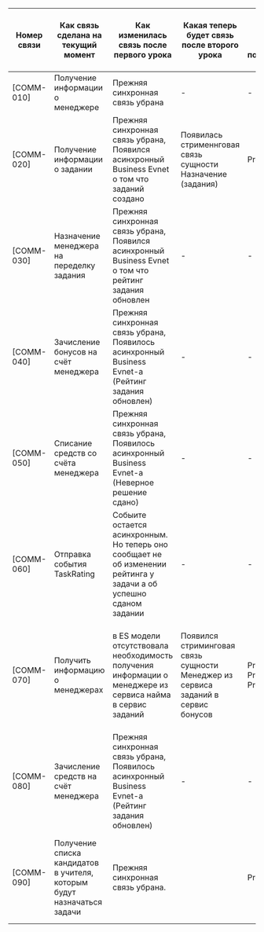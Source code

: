 | Номер связи | Как связь сделана на текущий момент                                     | Как изменилась связь после первого урока                                                                           | Какая теперь будет связь после второго урока                                      | Номера проблем бизнеса, которые потенциально решатся | Почему связь необходимо изменить                                                                                |
|-------------|-------------------------------------------------------------------------|--------------------------------------------------------------------------------------------------------------------|-----------------------------------------------------------------------------------|------------------------------------------------------|-----------------------------------------------------------------------------------------------------------------|
| [COMM-010]  | Получение информации о менеджере                                        | Прежняя синхронная связь убрана                                                                                    | -                                                                                 | -                                                    |                                                                                                                 |
| [COMM-020]  | Получение информации о задании                                          | Прежняя синхронная связь убрана, Появился асинхронный Business Evnet о том что заданий создано                     | Появилась стрименнговая связь сущности Назначение (задания)                       | Problem-080                                          | Потому, что с точки зрения концептуальной модели есть связь между назначением задания и учителем (кандидатом)   |
| [COMM-030]  | Назначение менеджера на переделку задания                               | Прежняя синхронная связь убрана, Появился асинхронный Business Evnet о том что рейтинг задания обновлен            | -                                                                                 | -                                                    |                                                                                                                 |
| [COMM-040]  | Зачисление бонусов на счёт менеджера                                    | Прежняя синхронная связь убрана, Появилось асинхронный Business Evnet-а (Рейтинг задания обновлен)                 | -                                                                                 | -                                                    |                                                                                                                 |
| [COMM-050]  | Списание средств со счёта менеджера                                     | Прежняя синхронная связь убрана, Появилось асинхронный Business Evnet-а (Неверное решение сдано)                   | -                                                                                 | -                                                    |                                                                                                                 |
| [COMM-060]  | Отправка события TaskRating                                             | Собыите остается асинхронным. Но теперь оно сообщает не об изменении рейтинга у задачи а об успешно сданом задании | -                                                                                 | -                                                    |                                                                                                                 |
| [COMM-070]  | Получить информацию о менеджерах                                        | в ES модели отсутствовала необходимость получения информации о менеджере из сервиса найма в сервис заданий         | Появился стриминговая связь сущности Менеджер из сервиса заданий в сервис бонусов | Problem-040, Problem-060, Problem-080                | Изменилось расположение сущностей, появилась необходимость иметь отражение сущности менеджера в сервисе бонусов |
| [COMM-080]  | Зачисление средств на счёт менеджера                                    | Прежняя синхронная связь убрана, Появилось асинхронный Business Evnet-а (Рейтинг задания обновлен)                 | -                                                                                 | -                                                    |                                                                                                                 |
| [COMM-090]  | Получение списка кандидатов в учителя, которым будут назначаться задачи | Прежняя синхронная связь убрана.                                                                                   |                                                                                   | Problem-080                                          | Список кандидатов не покидает границ сервиса наима, так как отсутствует связь в концептуальной модели           |